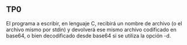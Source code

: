 ## TP0

El programa a escribir, en lenguaje C, recibirá un nombre de archivo (o
el archivo mismo por stdin) y devolverá ese mismo archivo codificado en
base64, o bien decodificado desde base64 si se utiliza la opción -d.
